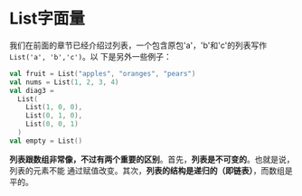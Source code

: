 List字面量
================================================================================
我们在前面的章节已经介绍过列表，一个包含原包'a'，'b'和'c'的列表写作`List('a', 'b','c')`。以
下是另外一些例子：
```scala
val fruit = List("apples", "oranges", "pears")
val nums = List(1, 2, 3, 4)
val diag3 =
  List(
    List(1, 0, 0),
    List(0, 1, 0),
    List(0, 0, 1)
  )
val empty = List()
```
**列表跟数组非常像，不过有两个重要的区别**。首先，**列表是不可变的**。也就是说，列表的元素不能
通过赋值改变。其次，**列表的结构是递归的（即链表）**，而数组是平的。
